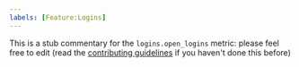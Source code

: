 ```yaml
---
labels: [Feature:Logins]
---
```


This is a stub commentary for the `logins.open_logins` metric: please feel free to edit (read the
[contributing guidelines](https://github.com/mozilla/glean-annotations/blob/main/CONTRIBUTING.md)
if you haven't done this before)
